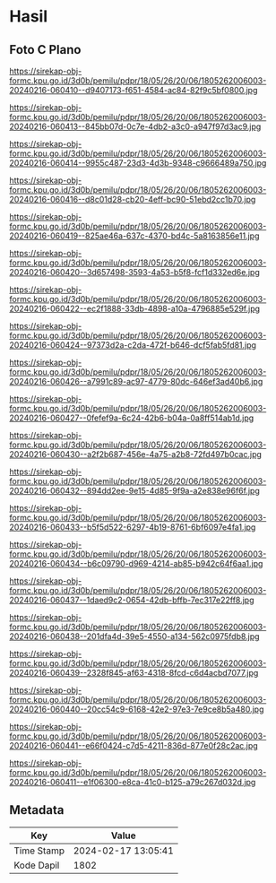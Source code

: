 # Hasil

## Foto C Plano

https://sirekap-obj-formc.kpu.go.id/3d0b/pemilu/pdpr/18/05/26/20/06/1805262006003-20240216-060410--d9407173-f651-4584-ac84-82f9c5bf0800.jpg

https://sirekap-obj-formc.kpu.go.id/3d0b/pemilu/pdpr/18/05/26/20/06/1805262006003-20240216-060413--845bb07d-0c7e-4db2-a3c0-a947f97d3ac9.jpg

https://sirekap-obj-formc.kpu.go.id/3d0b/pemilu/pdpr/18/05/26/20/06/1805262006003-20240216-060414--9955c487-23d3-4d3b-9348-c9666489a750.jpg

https://sirekap-obj-formc.kpu.go.id/3d0b/pemilu/pdpr/18/05/26/20/06/1805262006003-20240216-060416--d8c01d28-cb20-4eff-bc90-51ebd2cc1b70.jpg

https://sirekap-obj-formc.kpu.go.id/3d0b/pemilu/pdpr/18/05/26/20/06/1805262006003-20240216-060419--825ae46a-637c-4370-bd4c-5a8163856e11.jpg

https://sirekap-obj-formc.kpu.go.id/3d0b/pemilu/pdpr/18/05/26/20/06/1805262006003-20240216-060420--3d657498-3593-4a53-b5f8-fcf1d332ed6e.jpg

https://sirekap-obj-formc.kpu.go.id/3d0b/pemilu/pdpr/18/05/26/20/06/1805262006003-20240216-060422--ec2f1888-33db-4898-a10a-4796885e529f.jpg

https://sirekap-obj-formc.kpu.go.id/3d0b/pemilu/pdpr/18/05/26/20/06/1805262006003-20240216-060424--97373d2a-c2da-472f-b646-dcf5fab5fd81.jpg

https://sirekap-obj-formc.kpu.go.id/3d0b/pemilu/pdpr/18/05/26/20/06/1805262006003-20240216-060426--a7991c89-ac97-4779-80dc-646ef3ad40b6.jpg

https://sirekap-obj-formc.kpu.go.id/3d0b/pemilu/pdpr/18/05/26/20/06/1805262006003-20240216-060427--0fefef9a-6c24-42b6-b04a-0a8ff514ab1d.jpg

https://sirekap-obj-formc.kpu.go.id/3d0b/pemilu/pdpr/18/05/26/20/06/1805262006003-20240216-060430--a2f2b687-456e-4a75-a2b8-72fd497b0cac.jpg

https://sirekap-obj-formc.kpu.go.id/3d0b/pemilu/pdpr/18/05/26/20/06/1805262006003-20240216-060432--894dd2ee-9e15-4d85-9f9a-a2e838e96f6f.jpg

https://sirekap-obj-formc.kpu.go.id/3d0b/pemilu/pdpr/18/05/26/20/06/1805262006003-20240216-060433--b5f5d522-6297-4b19-8761-6bf6097e4fa1.jpg

https://sirekap-obj-formc.kpu.go.id/3d0b/pemilu/pdpr/18/05/26/20/06/1805262006003-20240216-060434--b6c09790-d969-4214-ab85-b942c64f6aa1.jpg

https://sirekap-obj-formc.kpu.go.id/3d0b/pemilu/pdpr/18/05/26/20/06/1805262006003-20240216-060437--1daed9c2-0654-42db-bffb-7ec317e22ff8.jpg

https://sirekap-obj-formc.kpu.go.id/3d0b/pemilu/pdpr/18/05/26/20/06/1805262006003-20240216-060438--201dfa4d-39e5-4550-a134-562c0975fdb8.jpg

https://sirekap-obj-formc.kpu.go.id/3d0b/pemilu/pdpr/18/05/26/20/06/1805262006003-20240216-060439--2328f845-af63-4318-8fcd-c6d4acbd7077.jpg

https://sirekap-obj-formc.kpu.go.id/3d0b/pemilu/pdpr/18/05/26/20/06/1805262006003-20240216-060440--20cc54c9-6168-42e2-97e3-7e9ce8b5a480.jpg

https://sirekap-obj-formc.kpu.go.id/3d0b/pemilu/pdpr/18/05/26/20/06/1805262006003-20240216-060441--e66f0424-c7d5-4211-836d-877e0f28c2ac.jpg

https://sirekap-obj-formc.kpu.go.id/3d0b/pemilu/pdpr/18/05/26/20/06/1805262006003-20240216-060411--e1f06300-e8ca-41c0-b125-a79c267d032d.jpg


## Metadata

| Key        | Value               |
| ---------- | ------------------- |
| Time Stamp | 2024-02-17 13:05:41 |
| Kode Dapil | 1802                |



